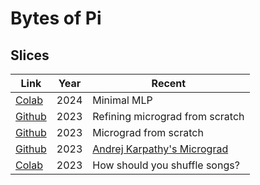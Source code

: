 # Bytes of Pi

## Slices

|Link|Year|Recent|
|---|---|---|
|[Colab](https://colab.research.google.com/drive/15CCZv7hkWca5n7h17sPLoZ5hGXyOhpOR?usp=sharing)|2024|Minimal MLP|
|[Github](notebooks/Micrograd-Scratch-v2.ipynb)|2023|Refining micrograd from scratch|
|[Github](notebooks/Micrograd-Scratch-v1.ipynb)|2023|Micrograd from scratch|
|[Github](notebooks/Micrograd-Tutorial.ipynb)|2023|[Andrej Karpathy's Micrograd](https://www.youtube.com/watch?v=VMj-3S1tku0)|
|[Colab](https://colab.research.google.com/drive/1W9b9GvFsosAi8B9gXkMpLFeqCa75EkNa#scrollTo=7EBY3DBhPSBx)|2023|How should you shuffle songs?|


